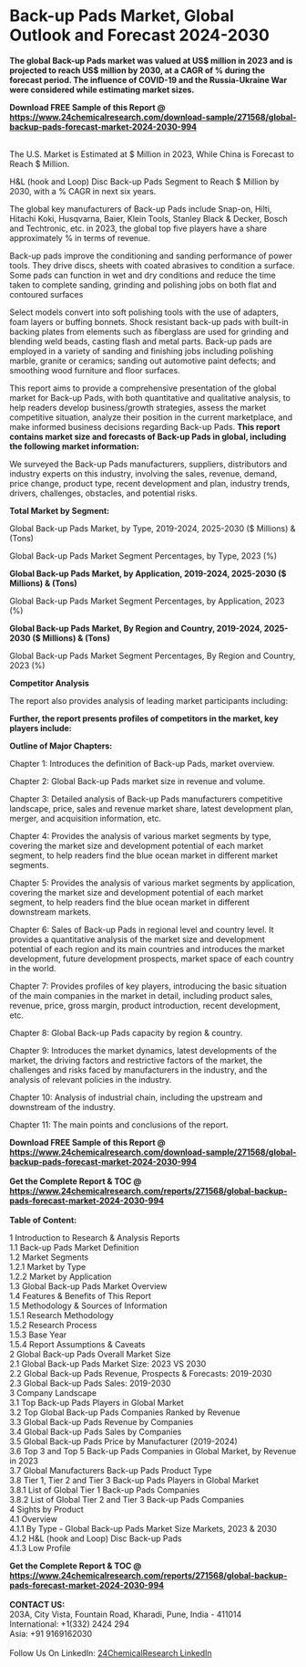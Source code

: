 <h1>Back-up Pads Market, Global Outlook and Forecast 2024-2030</h1><p><strong>The global Back-up Pads market was valued at US$ million in 2023 and is projected to reach US$ million by 2030, at a CAGR of % during the forecast period. The influence of COVID-19 and the Russia-Ukraine War were considered while estimating market sizes.</strong></p><p>
</p><p></p><div><b>Download FREE Sample of this Report @ 
            <a href="https://www.24chemicalresearch.com/download-sample/271568/global-backup-pads-forecast-market-2024-2030-994">
            https://www.24chemicalresearch.com/download-sample/271568/global-backup-pads-forecast-market-2024-2030-994</a></b></div><br><p>
</p><p></p><p>
The U.S. Market is Estimated at $ Million in 2023, While China is Forecast to Reach $ Million.</p><p>
H&amp;L (hook and Loop) Disc Back-up Pads Segment to Reach $ Million by 2030, with a % CAGR in next six years.</p><p>
The global key manufacturers of Back-up Pads include Snap-on, Hilti, Hitachi Koki, Husqvarna, Baier, Klein Tools, Stanley Black &amp; Decker, Bosch and Techtronic, etc. in 2023, the global top five players have a share approximately % in terms of revenue.</p><p>
Back-up pads improve the conditioning and sanding performance of power tools. They drive discs, sheets with coated abrasives to condition a surface. Some pads can function in wet and dry conditions and reduce the time taken to complete sanding, grinding and polishing jobs on both flat and contoured surfaces</p><p>
Select models convert into soft polishing tools with the use of adapters, foam layers or buffing bonnets. Shock resistant back-up pads with built-in backing plates from elements such as fiberglass are used for grinding and blending weld beads, casting flash and metal parts. Back-up pads are employed in a variety of sanding and finishing jobs including polishing marble, granite or ceramics; sanding out automotive paint defects; and smoothing wood furniture and floor surfaces.</p><p>
This report aims to provide a comprehensive presentation of the global market for Back-up Pads, with both quantitative and qualitative analysis, to help readers develop business/growth strategies, assess the market competitive situation, analyze their position in the current marketplace, and make informed business decisions regarding Back-up Pads. <strong>This report contains market size and forecasts of Back-up Pads in global, including the following market information:</strong></p><p>
</p><p>
</p><p>We surveyed the Back-up Pads manufacturers, suppliers, distributors and industry experts on this industry, involving the sales, revenue, demand, price change, product type, recent development and plan, industry trends, drivers, challenges, obstacles, and potential risks.</p><p>
<strong>Total Market by Segment:</strong></p><p>
Global Back-up Pads Market, by Type, 2019-2024, 2025-2030 ($ Millions) &amp; (Tons)</p><p>
Global Back-up Pads Market Segment Percentages, by Type, 2023 (%)</p><p>
</p><p>
</p><p><strong>Global Back-up Pads Market, by Application, 2019-2024, 2025-2030 ($ Millions) &amp; (Tons)</strong></p><p>
Global Back-up Pads Market Segment Percentages, by Application, 2023 (%)</p><p>
</p><p>
</p><p><strong>Global Back-up Pads Market, By Region and Country, 2019-2024, 2025-2030 ($ Millions) &amp; (Tons)</strong></p><p>
Global Back-up Pads Market Segment Percentages, By Region and Country, 2023 (%)</p><p>
</p><p>
</p><p><strong>Competitor Analysis</strong></p><p>
The report also provides analysis of leading market participants including:</p><p>
</p><p>
</p><p><strong>Further, the report presents profiles of competitors in the market, key players include:</strong></p><p>
</p><p>
</p><p><strong>Outline of Major Chapters:</strong></p><p>
Chapter 1: Introduces the definition of Back-up Pads, market overview.</p><p>
Chapter 2: Global Back-up Pads market size in revenue and volume.</p><p>
Chapter 3: Detailed analysis of Back-up Pads manufacturers competitive landscape, price, sales and revenue market share, latest development plan, merger, and acquisition information, etc.</p><p>
Chapter 4: Provides the analysis of various market segments by type, covering the market size and development potential of each market segment, to help readers find the blue ocean market in different market segments.</p><p>
Chapter 5: Provides the analysis of various market segments by application, covering the market size and development potential of each market segment, to help readers find the blue ocean market in different downstream markets.</p><p>
Chapter 6: Sales of Back-up Pads in regional level and country level. It provides a quantitative analysis of the market size and development potential of each region and its main countries and introduces the market development, future development prospects, market space of each country in the world.</p><p>
Chapter 7: Provides profiles of key players, introducing the basic situation of the main companies in the market in detail, including product sales, revenue, price, gross margin, product introduction, recent development, etc.</p><p>
Chapter 8: Global Back-up Pads capacity by region &amp; country.</p><p>
Chapter 9: Introduces the market dynamics, latest developments of the market, the driving factors and restrictive factors of the market, the challenges and risks faced by manufacturers in the industry, and the analysis of relevant policies in the industry.</p><p>
Chapter 10: Analysis of industrial chain, including the upstream and downstream of the industry.</p><p>
Chapter 11: The main points and conclusions of the report.</p><div><b>Download FREE Sample of this Report @ 
            <a href="https://www.24chemicalresearch.com/download-sample/271568/global-backup-pads-forecast-market-2024-2030-994">
            https://www.24chemicalresearch.com/download-sample/271568/global-backup-pads-forecast-market-2024-2030-994</a></b></div><br><div><b>Get the Complete Report & TOC @ 
            <a href="https://www.24chemicalresearch.com/reports/271568/global-backup-pads-forecast-market-2024-2030-994">
            https://www.24chemicalresearch.com/reports/271568/global-backup-pads-forecast-market-2024-2030-994</a></b></div><br>
            <b>Table of Content:</b><p>1 Introduction to Research & Analysis Reports<br />
    1.1 Back-up Pads Market Definition<br />
    1.2 Market Segments<br />
        1.2.1 Market by Type<br />
        1.2.2 Market by Application<br />
    1.3 Global Back-up Pads Market Overview<br />
    1.4 Features & Benefits of This Report<br />
    1.5 Methodology & Sources of Information<br />
        1.5.1 Research Methodology<br />
        1.5.2 Research Process<br />
        1.5.3 Base Year<br />
        1.5.4 Report Assumptions & Caveats<br />
2 Global Back-up Pads Overall Market Size<br />
    2.1 Global Back-up Pads Market Size: 2023 VS 2030<br />
    2.2 Global Back-up Pads Revenue, Prospects & Forecasts: 2019-2030<br />
    2.3 Global Back-up Pads Sales: 2019-2030<br />
3 Company Landscape<br />
    3.1 Top Back-up Pads Players in Global Market<br />
    3.2 Top Global Back-up Pads Companies Ranked by Revenue<br />
    3.3 Global Back-up Pads Revenue by Companies<br />
    3.4 Global Back-up Pads Sales by Companies<br />
    3.5 Global Back-up Pads Price by Manufacturer (2019-2024)<br />
    3.6 Top 3 and Top 5 Back-up Pads Companies in Global Market, by Revenue in 2023<br />
    3.7 Global Manufacturers Back-up Pads Product Type<br />
    3.8 Tier 1, Tier 2 and Tier 3 Back-up Pads Players in Global Market<br />
        3.8.1 List of Global Tier 1 Back-up Pads Companies<br />
        3.8.2 List of Global Tier 2 and Tier 3 Back-up Pads Companies<br />
4 Sights by Product<br />
    4.1 Overview<br />
        4.1.1 By Type - Global Back-up Pads Market Size Markets, 2023 & 2030<br />
        4.1.2 H&L (hook and Loop) Disc Back-up Pads<br />
        4.1.3 Low Profile</p><div><b>Get the Complete Report & TOC @ 
            <a href="https://www.24chemicalresearch.com/reports/271568/global-backup-pads-forecast-market-2024-2030-994">
            https://www.24chemicalresearch.com/reports/271568/global-backup-pads-forecast-market-2024-2030-994</a></b></div><br><b>CONTACT US:</b><br>
            203A, City Vista, Fountain Road, Kharadi, Pune, India - 411014<br>
            International: +1(332) 2424 294<br>
            Asia: +91 9169162030 <br><br>
            Follow Us On LinkedIn: <a href="https://www.linkedin.com/company/24chemicalresearch/">24ChemicalResearch LinkedIn</a>